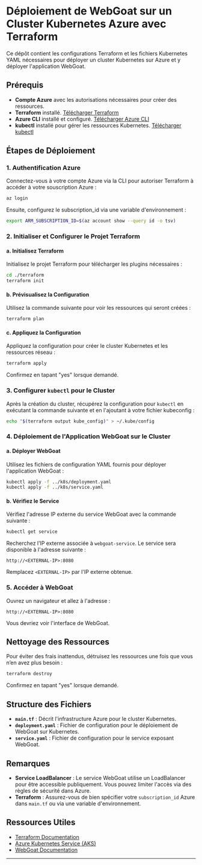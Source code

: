 # Déploiement de WebGoat sur un Cluster Kubernetes Azure avec Terraform

Ce dépôt contient les configurations Terraform et les fichiers Kubernetes YAML nécessaires pour déployer un cluster Kubernetes sur Azure et y déployer l'application WebGoat.

## Prérequis

- **Compte Azure** avec les autorisations nécessaires pour créer des ressources.
- **Terraform** installé. [Télécharger Terraform](https://developer.hashicorp.com/terraform/downloads)
- **Azure CLI** installé et configuré. [Télécharger Azure CLI](https://learn.microsoft.com/fr-fr/cli/azure/install-azure-cli)
- **kubectl** installé pour gérer les ressources Kubernetes. [Télécharger kubectl](https://kubernetes.io/docs/tasks/tools/install-kubectl/)

## Étapes de Déploiement

### 1. Authentification Azure
Connectez-vous à votre compte Azure via la CLI pour autoriser Terraform à accéder à votre souscription Azure :

```bash
az login
```

Ensuite, configurez le subscription_id via une variable d'environnement :

```bash
export ARM_SUBSCRIPTION_ID=$(az account show --query id -o tsv)
```

### 2. Initialiser et Configurer le Projet Terraform

#### a. Initialisez Terraform
Initialisez le projet Terraform pour télécharger les plugins nécessaires :

```bash
cd ./terraform
terraform init
```

#### b. Prévisualisez la Configuration
Utilisez la commande suivante pour voir les ressources qui seront créées :

```bash
terraform plan
```

#### c. Appliquez la Configuration
Appliquez la configuration pour créer le cluster Kubernetes et les ressources réseau :

```bash
terraform apply
```

Confirmez en tapant "yes" lorsque demandé.

### 3. Configurer `kubectl` pour le Cluster

Après la création du cluster, récupérez la configuration pour `kubectl` en exécutant la commande suivante et en l'ajoutant à votre fichier kubeconfig :

```bash
echo "$(terraform output kube_config)" > ~/.kube/config
```

### 4. Déploiement de l'Application WebGoat sur le Cluster

#### a. Déployer WebGoat
Utilisez les fichiers de configuration YAML fournis pour déployer l'application WebGoat :

```bash
kubectl apply -f ../k8s/deployment.yaml
kubectl apply -f ../k8s/service.yaml
```

#### b. Vérifiez le Service
Vérifiez l'adresse IP externe du service WebGoat avec la commande suivante :

```bash
kubectl get service
```

Recherchez l’IP externe associée à `webgoat-service`. Le service sera disponible à l'adresse suivante :

```
http://<EXTERNAL-IP>:8080
```

Remplacez `<EXTERNAL-IP>` par l'IP externe obtenue.

### 5. Accéder à WebGoat

Ouvrez un navigateur et allez à l'adresse :

```
http://<EXTERNAL-IP>:8080
```

Vous devriez voir l'interface de WebGoat.

## Nettoyage des Ressources

Pour éviter des frais inattendus, détruisez les ressources une fois que vous n’en avez plus besoin :

```bash
terraform destroy
```

Confirmez en tapant "yes" lorsque demandé.

## Structure des Fichiers

- **`main.tf`** : Décrit l'infrastructure Azure pour le cluster Kubernetes.
- **`deployment.yaml`** : Fichier de configuration pour le déploiement de WebGoat sur Kubernetes.
- **`service.yaml`** : Fichier de configuration pour le service exposant WebGoat.

## Remarques

- **Service LoadBalancer** : Le service WebGoat utilise un LoadBalancer pour être accessible publiquement. Vous pouvez limiter l'accès via des règles de sécurité dans Azure.
- **Terraform** : Assurez-vous de bien spécifier votre `subscription_id` Azure dans `main.tf` ou via une variable d'environnement.

## Ressources Utiles

- [Terraform Documentation](https://developer.hashicorp.com/terraform/docs)
- [Azure Kubernetes Service (AKS)](https://learn.microsoft.com/en-us/azure/aks/)
- [WebGoat Documentation](https://owasp.org/www-project-webgoat/)

---